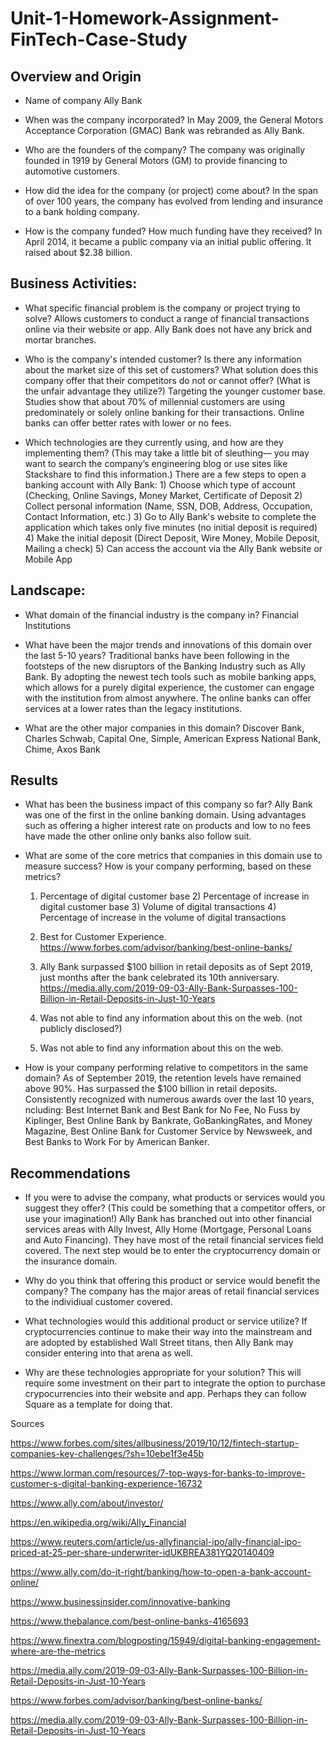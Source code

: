 # Unit-1-Homework-Assignment-FinTech-Case-Study

## Overview and Origin

* Name of company
	Ally Bank

* When was the company incorporated?
	In May 2009, the General Motors Acceptance Corporation (GMAC) Bank was rebranded as Ally Bank.

* Who are the founders of the company?
	The company was originally founded in 1919 by General Motors (GM) to provide financing to automotive customers.

* How did the idea for the company (or project) come about?
	In the span of over 100 years, the company has evolved from lending and insurance to a bank holding company.

* How is the company funded? How much funding have they received?
	In April 2014, it became a public company via an initial public offering. It raised about $2.38 billion.

## Business Activities:

* What specific financial problem is the company or project trying to solve?
	Allows customers to conduct a range of financial transactions online via their website or app. Ally Bank does not have any brick and mortar branches.

* Who is the company's intended customer?  Is there any information about the market size of this set of customers? What solution does this company offer that their competitors do not or cannot offer? (What is the unfair advantage they utilize?)
	Targeting the younger customer base. Studies show that about 70% of millennial customers are using predominately or solely online banking for their transactions. Online banks can offer better rates with lower or no fees.

* Which technologies are they currently using, and how are they implementing them? (This may take a little bit of sleuthing–– you may want to search the company’s engineering blog or use sites like Stackshare to find this information.)
	There are a few steps to open a banking account with Ally Bank: 1) Choose which type of account (Checking, Online Savings, Money Market, Certificate of Deposit 2) Collect personal information (Name, SSN, DOB, Address, Occupation, Contact Information, etc.) 3) Go to Ally Bank's website to complete the application which takes only five minutes (no initial deposit is required) 4) Make the initial deposit (Direct Deposit, Wire Money, Mobile Deposit, Mailing a check) 5) Can access the account via the Ally Bank website or Mobile App

## Landscape:

* What domain of the financial industry is the company in?
	Financial Institutions

* What have been the major trends and innovations of this domain over the last 5-10 years?
	Traditional banks have been following in the footsteps of the new disruptors of the Banking Industry such as Ally Bank. By adopting the newest tech tools such as mobile banking apps, which allows for a purely digital experience, the customer can engage with the institution from almost anywhere. The online banks can offer services at a lower rates than the legacy institutions.

* What are the other major companies in this domain?
	Discover Bank, Charles Schwab, Capital One, Simple, American Express National Bank, Chime, Axos Bank

## Results

* What has been the business impact of this company so far?
	Ally Bank was one of the first in the online banking domain. Using advantages such as offering a higher interest rate on products and low to no fees have made the other online only banks also follow suit.

* What are some of the core metrics that companies in this domain use to measure success? How is your company performing, based on these metrics?
	1) Percentage of digital customer base 2) Percentage of increase in digital customer base 3) Volume of digital transactions 4) Percentage of increase in the volume of digital transactions
	
	1) Best for Customer Experience. https://www.forbes.com/advisor/banking/best-online-banks/
	2) Ally Bank surpassed $100 billion in retail deposits as of Sept 2019, just months after the bank celebrated its 10th anniversary. https://media.ally.com/2019-09-03-Ally-Bank-Surpasses-100-Billion-in-Retail-Deposits-in-Just-10-Years
	3) Was not able to find any information about this on the web. (not publicly disclosed?)
	4) Was not able to find any information about this on the web.

* How is your company performing relative to competitors in the same domain?
	As of September 2019, the retention levels have remained above 90%. Has surpassed the $100 billion in retail deposits. Consistently recognized with numerous awards over the last 10 years, ncluding: Best Internet Bank and Best Bank for No Fee, No Fuss by Kiplinger, Best Online Bank by Bankrate, GoBankingRates, and Money Magazine, Best Online Bank for Customer Service by Newsweek, and Best Banks to Work For by American Banker.

## Recommendations

* If you were to advise the company, what products or services would you suggest they offer? (This could be something that a competitor offers, or use your imagination!)
	Ally Bank has branched out into other financial services areas with Ally Invest, Ally Home (Mortgage, Personal Loans and Auto Financing). They have most of the retail financial services field covered. The next step would be to enter the cryptocurrency domain or the insurance domain.

* Why do you think that offering this product or service would benefit the company?
	The company has the major areas of retail financial services to the individiual customer covered.

* What technologies would this additional product or service utilize?
	If cryptocurrencies continue to make their way into the mainstream and are adopted by established Wall Street titans, then Ally Bank may consider entering into that arena as well.

* Why are these technologies appropriate for your solution?
	This will require some investment on their part to integrate the option to purchase crypocurrencies into their website and app. Perhaps they can follow Square as a template for doing that.

Sources

https://www.forbes.com/sites/allbusiness/2019/10/12/fintech-startup-companies-key-challenges/?sh=10ebe1f3e45b

https://www.lorman.com/resources/7-top-ways-for-banks-to-improve-customer-s-digital-banking-experience-16732

https://www.ally.com/about/investor/

https://en.wikipedia.org/wiki/Ally_Financial

https://www.reuters.com/article/us-allyfinancial-ipo/ally-financial-ipo-priced-at-25-per-share-underwriter-idUKBREA381YQ20140409

https://www.ally.com/do-it-right/banking/how-to-open-a-bank-account-online/

https://www.businessinsider.com/innovative-banking

https://www.thebalance.com/best-online-banks-4165693

https://www.finextra.com/blogposting/15949/digital-banking-engagement-where-are-the-metrics

https://media.ally.com/2019-09-03-Ally-Bank-Surpasses-100-Billion-in-Retail-Deposits-in-Just-10-Years

https://www.forbes.com/advisor/banking/best-online-banks/

https://media.ally.com/2019-09-03-Ally-Bank-Surpasses-100-Billion-in-Retail-Deposits-in-Just-10-Years
